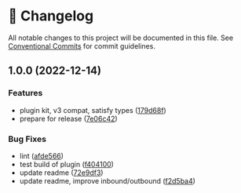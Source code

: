 <!-- markdownlint-disable --><!-- textlint-disable -->

# 📓 Changelog

All notable changes to this project will be documented in this file. See
[Conventional Commits](https://conventionalcommits.org) for commit guidelines.

## 1.0.0 (2022-12-14)

### Features

- plugin kit, v3 compat, satisfy types ([179d68f](https://github.com/sanity-io/cross-dataset-duplicator/commit/179d68fe6cc1cb23a993407e5e3266b798c89143))
- prepare for release ([7e06c42](https://github.com/sanity-io/cross-dataset-duplicator/commit/7e06c42e0735179ea43117ac797df2aa3625f63b))

### Bug Fixes

- lint ([afde566](https://github.com/sanity-io/cross-dataset-duplicator/commit/afde566b988a56ce6f3a2a287db4544f08dd91d8))
- test build of plugin ([f404100](https://github.com/sanity-io/cross-dataset-duplicator/commit/f404100d9f11ea235b634f079985e972b2936dac))
- update readme ([72e9df3](https://github.com/sanity-io/cross-dataset-duplicator/commit/72e9df322c392f61b6a417f8a81ab94bc29d5fb5))
- update readme, improve inbound/outbound ([f2d5ba4](https://github.com/sanity-io/cross-dataset-duplicator/commit/f2d5ba490af3f48837da74529a967e444fbafdc2))
